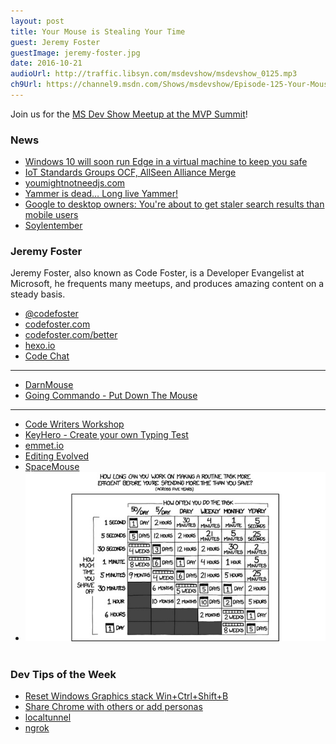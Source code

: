 ```yaml
---
layout: post
title: Your Mouse is Stealing Your Time
guest: Jeremy Foster
guestImage: jeremy-foster.jpg
date: 2016-10-21
audioUrl: http://traffic.libsyn.com/msdevshow/msdevshow_0125.mp3
ch9Url: https://channel9.msdn.com/Shows/msdevshow/Episode-125-Your-Mouse-Is-Stealing-Your-Time-with-Jeremy-Foster
---
```


Join us for the [MS Dev Show Meetup at the MVP Summit](http://msdevshow.com/meetup-at-mvp-summit-2016/)!

### News

 - [Windows 10 will soon run Edge in a virtual machine to keep you safe](http://arstechnica.com/information-technology/2016/09/windows-10-will-soon-run-edge-in-a-virtual-machine-to-keep-you-safe/)
 - [IoT Standards Groups OCF, AllSeen Alliance Merge](http://www.eweek.com/networking/iot-standards-groups-ocf-allseen-alliance-merge.html)
 - [youmightnotneedjs.com](http://youmightnotneedjs.com/)
 - [Yammer is dead… Long live Yammer!](http://betanews.com/2016/09/29/microsoft-kills-yammer-enterprise/)
 - [Google to desktop owners: You're about to get staler search results than mobile users](http://www.zdnet.com/article/google-to-desktop-owners-youre-about-to-get-staler-search-results-than-mobile-users/)
 - [Soylentember](http://codefoster.com/soylent/)

### Jeremy Foster

Jeremy Foster, also known as Code Foster, is a Developer Evangelist at Microsoft, he frequents many meetups, and produces amazing content on a steady basis.

 - [@codefoster](https://twitter.com/codefoster)
 - [codefoster.com](http://codefoster.com)
 - [codefoster.com/better](http://codefoster.com/better)
  - [hexo.io](https://hexo.io/)
 - [Code Chat](http://codefoster.com/codechat)
 
-------------------------------------------------

 - [DarnMouse](http://codefoster.com/darnmouse)
 - [Going Commando - Put Down The Mouse](https://blog.codinghorror.com/going-commando-put-down-the-mouse/)

-------------------------------------------------

 - [Code Writers Workshop](https://www.modev.com/code-writers-workshop-seattle)
 - [KeyHero - Create your own Typing Test](https://www.keyhero.com/custom-typing-test/)
 - [emmet.io](http://emmet.io/)
 - [Editing Evolved](http://code.visualstudio.com/docs/editor/editingevolved)
 - [SpaceMouse](http://www.3dconnexion.com/products/spacemouse.html)
 - ![productivity chart](time.png)
 
### Dev Tips of the Week

 - [Reset Windows Graphics stack Win+Ctrl+Shift+B](https://twitter.com/mahoekst/status/786793407049936897)
 - [Share Chrome with others or add personas](https://support.google.com/chrome/answer/2364824?hl=en&ref_topic=3421437)
 - [localtunnel](https://github.com/localtunnel/localtunnel)
  - [ngrok](https://ngrok.com/)